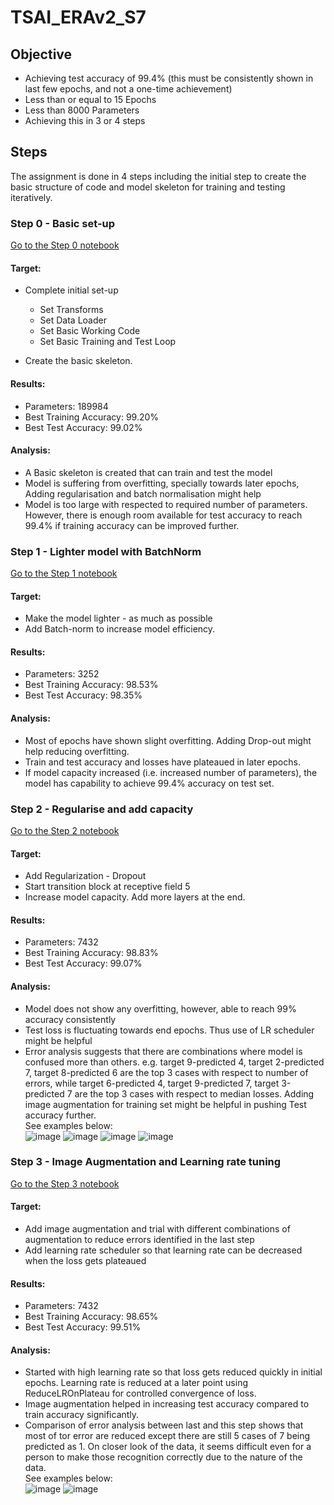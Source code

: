 # TSAI_ERAv2_S7

## Objective
- Achieving test accuracy of 99.4% (this must be consistently shown in last few epochs, and not a one-time achievement)
- Less than or equal to 15 Epochs
- Less than 8000 Parameters
- Achieving this in 3 or 4 steps

## Steps

The assignment is done in 4 steps including the initial step to create the basic structure of code and model skeleton for training and testing iteratively.

### Step 0 - Basic set-up
[Go to the Step 0 notebook](https://github.com/sayanbanerjee32/TSAI_ERAv2_S7/blob/main/step0/S7_step0_SayanBanerjee.ipynb)  
#### Target:
- Complete initial set-up
  - Set Transforms
  - Set Data Loader
  - Set Basic Working Code
  - Set Basic Training and Test Loop

- Create the basic skeleton.

#### Results:
- Parameters: 189984
- Best Training Accuracy: 99.20%
- Best Test Accuracy: 99.02%

#### Analysis:
- A Basic skeleton is created that can train and test the model
- Model is suffering from overfitting, specially towards later epochs, Adding regularisation and batch normalisation might help
- Model is too large with respected to required number of parameters. However, there is enough room available for test accuracy to reach 99.4% if training accuracy can be improved further.


### Step 1 - Lighter model with BatchNorm
[Go to the Step 1 notebook](https://github.com/sayanbanerjee32/TSAI_ERAv2_S7/blob/main/step1/S7_step1_SayanBanerjee.ipynb)  
#### Target:
- Make the model lighter - as much as possible
- Add Batch-norm to increase model efficiency.

#### Results:
- Parameters: 3252
- Best Training Accuracy: 98.53%
- Best Test Accuracy: 98.35%

#### Analysis:
- Most of epochs have shown slight overfitting. Adding Drop-out might help reducing overfitting.
- Train and test accuracy and losses have plateaued in later epochs.
- If model capacity increased (i.e. increased number of parameters), the model has capability to achieve 99.4% accuracy on test set.

### Step 2 - Regularise and add capacity
[Go to the Step 2 notebook](https://github.com/sayanbanerjee32/TSAI_ERAv2_S7/blob/main/step2/S7_step2_SayanBanerjee.ipynb)  
#### Target:
- Add Regularization - Dropout
- Start transition block at receptive field 5
- Increase model capacity. Add more layers at the end.

#### Results:
- Parameters: 7432
- Best Training Accuracy: 98.83%
- Best Test Accuracy: 99.07%

#### Analysis:
- Model does not show any overfitting, however, able to reach 99% accuracy consistently
- Test loss is fluctuating towards end epochs. Thus use of LR scheduler might be helpful
- Error analysis suggests that there are combinations where model is confused more than others. e.g. target 9-predicted 4, target 2-predicted 7, target 8-predicted 6 are the top 3 cases with respect to number of errors, while target 6-predicted 4, target 9-predicted 7, target 3-predicted 7 are the top 3 cases with respect to median losses. Adding image augmentation for training set might be helpful in pushing Test accuracy further.  
See examples below:  
![image](https://github.com/sayanbanerjee32/TSAI_ERAv2_S7/assets/11560595/be7dba95-1411-4cc7-ab42-66fee6b086fc)
![image](https://github.com/sayanbanerjee32/TSAI_ERAv2_S7/assets/11560595/9166d954-310e-44f7-ae4b-0d5a1848166b)
![image](https://github.com/sayanbanerjee32/TSAI_ERAv2_S7/assets/11560595/5881f741-f992-498e-93b6-7b595d2831be)
![image](https://github.com/sayanbanerjee32/TSAI_ERAv2_S7/assets/11560595/11b0ae44-726a-4c4b-9a49-b57556abd614)


### Step 3 - Image Augmentation and Learning rate tuning
[Go to the Step 3 notebook](https://github.com/sayanbanerjee32/TSAI_ERAv2_S7/blob/main/step3/S7_step3_SayanBanerjee.ipynb)  
#### Target:
- Add image augmentation and trial with different combinations of augmentation to reduce errors identified in the last step
- Add learning rate scheduler so that learning rate can be decreased when the loss gets plateaued

#### Results:
- Parameters: 7432
- Best Training Accuracy: 98.65%
- Best Test Accuracy: 99.51%

#### Analysis:
- Started with high learning rate so that loss gets reduced quickly in initial epochs. Learning rate is reduced at a later point using ReduceLROnPlateau for controlled convergence of loss.
- Image augmentation helped in increasing test accuracy compared to train accuracy significantly.
- Comparison of error analysis between last and this step shows that most of tor error are reduced except there are still 5 cases of 7 being predicted as 1. On closer look of the data, it seems difficult even for a person to make those recognition correctly due to the nature of the data.  
See examples below:  
![image](https://github.com/sayanbanerjee32/TSAI_ERAv2_S7/assets/11560595/df74fffd-76b6-4465-b31a-55218f6b4ad3)
![image](https://github.com/sayanbanerjee32/TSAI_ERAv2_S7/assets/11560595/c8c22234-774b-4355-812e-466d64175672)

